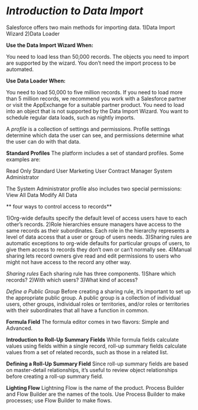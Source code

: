 *Introduction to Data Import*
=======
Salesforce offers two main methods for importing data.
1)Data Import Wizard
2)Data Loader

**Use the Data Import Wizard When:**

You need to load less than 50,000 records.
The objects you need to import are supported by the wizard.
You don’t need the import process to be automated.

**Use Data Loader When:**

You need to load 50,000 to five million records. If you need to load more than 5 million records, we recommend you work with a Salesforce partner or visit the AppExchange for a suitable partner product.
You need to load into an object that is not supported by the Data Import Wizard.
You want to schedule regular data loads, such as nightly imports.

A *profile* is a collection of settings and permissions. Profile settings determine which data the user can see, and permissions determine what the user can do with that data.


**Standard Profiles**
The platform includes a set of standard profiles. Some examples are:

Read Only
Standard User
Marketing User
Contract Manager
System Administrator

The System Administrator profile also includes two special permissions:
View All Data
Modify All Data

** four ways to control access to records**

1)Org-wide defaults specify the default level of access users have to each other’s records.
2)Role hierarchies ensure managers have access to the same records as their subordinates. Each role in the hierarchy represents a level of data access that a user or group of users needs.
3)Sharing rules are automatic exceptions to org-wide defaults for particular groups of users, to give them access to records they don’t own or can’t normally see.
4)Manual sharing lets record owners give read and edit permissions to users who might not have access to the record any other way.


*Sharing rules*
Each sharing rule has three components.
1)Share which records?
2)With which users?
3)What kind of access?

*Define a Public Group*
Before creating a sharing rule, it’s important to set up the appropriate public group. A public group is a collection of individual users, other groups, individual roles or territories, and/or roles or territories with their subordinates that all have a function in common.

**Formula Field**
The formula editor comes in two flavors: Simple and Advanced. 

**Introduction to Roll-Up Summary Fields**
While formula fields calculate values using fields within a single record, roll-up summary fields calculate values from a set of related records, such as those in a related list. 

**Defining a Roll-Up Summary Field**
Since roll-up summary fields are based on master-detail relationships, it’s useful to review object relationships before creating a roll-up summary field.

**Lighting Flow**
Lightning Flow is the name of the product.
Process Builder and Flow Builder are the names of the tools.
Use Process Builder to make processes; use Flow Builder to make flows.
